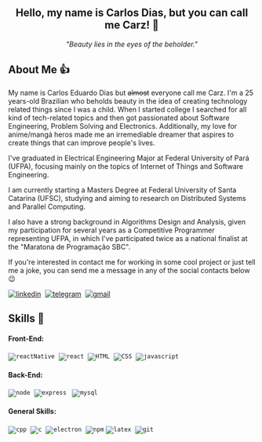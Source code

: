<h2 align="center">Hello, my name is Carlos Dias, but you can call me Carz! 🤖</h2>

<p align="center">
  <i>"Beauty lies in the eyes of the beholder."</i>
</p>

## About Me 👍

My name is Carlos Eduardo Dias but ~~almost~~ everyone call me Carz. I'm a 25 years-old Brazilian who beholds beauty in the idea of creating technology related things since I was a child. When I started college I searched for all kind of tech-related topics and then got passionated about Software Engineering, Problem Solving and Electronics. Additionally, my love for anime/mangá heros made me an irremediable dreamer that aspires to create things that can improve people's lives.

I've graduated in Electrical Engineering Major at Federal University of Pará (UFPA), focusing mainly on the topics of Internet of Things and Software Engineering.

I am currently starting a Masters Degree at Federal University of Santa Catarina (UFSC), studying and aiming to research on Distributed Systems and Parallel Computing.

I also have a strong background in Algorithms Design and Analysis, given my participation for several years as a Competitive Programmer representing UFPA, in which I've participated twice as a national finalist at the "Maratona de Programação SBC".

If you're interested in contact me for working in some cool project or just tell me a joke, you can send me a message in any of the social contacts below 😉

<p align="left">
  <a href="https://www.linkedin.com/in/carz-dias/" target="_blank"><img src="https://img.shields.io/badge/LinkedIn-0077B5?style=for-the-badge&logo=linkedin&logoColor=white" alt="linkedin"/></a>&nbsp;
  <a href="https://t.me/MrCarZ" target="_blank"><img src="https://img.shields.io/badge/Telegram-2CA5E0?style=for-the-badge&logo=telegram&logoColor=white" alt="telegram"/></a>&nbsp;
  <a href="mailto:eduardovinagre123@gmail.com" target="_blank"><img src="https://img.shields.io/badge/Gmail-D14836?style=for-the-badge&logo=gmail&logoColor=white" alt="gmail"/></a>&nbsp;
</p>

## Skills 📖

#### Front-End:

<p align="left">
  <code><img src="https://img.shields.io/badge/React_Native-20232A?style=for-the-badge&logo=react&logoColor=61DAFB" alt="reactNative"/></code>&nbsp;
  <code><img src="https://img.shields.io/badge/React-20232A?style=for-the-badge&logo=react&logoColor=61DAFB" alt="react"/></code>&nbsp;
  <code><img src="https://img.shields.io/badge/HTML5-E34F26?style=for-the-badge&logo=html5&logoColor=white" alt="HTML" /></code>&nbsp;
  <code><img src="https://img.shields.io/badge/CSS3-1572B6?style=for-the-badge&logo=css3&logoColor=white" alt="CSS" /></code>&nbsp;
  <code><img src="https://img.shields.io/badge/JavaScript-F7DF1E?style=for-the-badge&logo=javascript&logoColor=black" alt="javascript"/></code>
</p>

#### Back-End:

<p align="left">
  <code><img src="https://img.shields.io/badge/Node.js-339933?style=for-the-badge&logo=nodedotjs&logoColor=white" alt="node"/></code>&nbsp;
  <code><img src="https://img.shields.io/badge/Express.js-000000?style=for-the-badge&logo=express&logoColor=white" alt="express" /></code>
  &nbsp;
  <code><img src="https://img.shields.io/badge/MySQL-00000F?style=for-the-badge&logo=mysql&logoColor=white" alt="mysql"/></code>
  &nbsp;
</p>

#### General Skills:

<p align="left">
  <code><img src="https://img.shields.io/badge/C%2B%2B-00599C?style=for-the-badge&logo=c%2B%2B&logoColor=white" alt="cpp"/></code>&nbsp;
  <code><img src="https://img.shields.io/badge/C-00599C?style=for-the-badge&logo=c&logoColor=white" alt="c"/></code>&nbsp;
  <code><img src="https://img.shields.io/badge/Electron-2B2E3A?style=for-the-badge&logo=electron&logoColor=9FEAF9" alt="electron" /></code>&nbsp;
  <code><img src="https://img.shields.io/badge/npm-CB3837?style=for-the-badge&logo=npm&logoColor=white" alt="npm" /></code>
  <code><img src="https://img.shields.io/badge/LaTeX-47A141?style=for-the-badge&logo=LaTeX&logoColor=white" alt="latex" /></code>&nbsp;
  <code><img src="https://img.shields.io/badge/Git-F05032?style=for-the-badge&logo=git&logoColor=white" alt="git" /></code>&nbsp;
</p>
